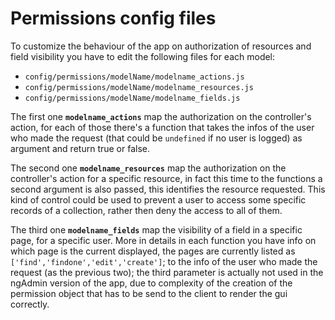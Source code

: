 # Permissions config files
To customize the behaviour of the app on authorization of resources and field visibility you have to edit the following files for each model:
* `config/permissions/modelName/modelname_actions.js`
* `config/permissions/modelName/modelname_resources.js`
* `config/permissions/modelName/modelname_fields.js`

The first one **`modelname_actions`** map the authorization on the controller's action, for each of those there's a function that takes the infos of the user who made the request (that could be `undefined` if no user is logged) as argument and return true or false.

The second one **`modelname_resources`** map the authorization on the controller's action for a specific resource, in fact this time to the functions a second argument is also passed, this identifies the resource requested. This kind of control could be used to prevent a user to access some specific records of a collection, rather then deny the access to all of them.

The third one **`modelname_fields`** map the visibility of a field in a specific page, for a specific user. More in details in each function you have info on which page is the current displayed, the pages are currently listed as `['find','findone','edit','create']`; to the info of the user who made the request (as the previous two); the third parameter is actually not used in the ngAdmin version of the app, due to complexity of the creation of the permission object that has to be send to the client to render the gui correctly.
